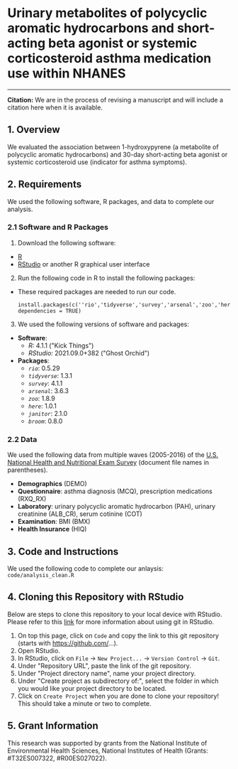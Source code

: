 # Urinary metabolites of polycyclic aromatic hydrocarbons and short-acting beta agonist or systemic corticosteroid asthma medication use within NHANES 

***

**Citation:** We are in the process of revising a manuscript and will include a citation here when it is available. 

## 1. Overview
We evaluated the association between 1-hydroxypyrene (a metabolite of polycyclic aromatic hydrocarbons) and 30-day short-acting beta agonist or systemic corticosteroid use (indicator for asthma symptoms).

## 2. Requirements
We used the following software, R packages, and data to complete our analysis.

### 2.1 Software and R Packages
1. Download the following software: 
- [R](https://cran.r-project.org/bin/windows/base/)
- [RStudio](https://www.rstudio.com/products/rstudio/download/#download) or another R graphical user interface
2. Run the following code in R to install the following packages:
- These required packages are needed to run our code. 
	```installation	
	install.packages(c(''rio','tidyverse','survey','arsenal','zoo','here','janitor','broom'), dependencies = TRUE)
	```
3. We used the following versions of software and packages:
- **Software**:
	- *R:* 4.1.1 ("Kick Things")
	- *RStudio:* 2021.09.0+382 ("Ghost Orchid")
- **Packages**:
	- *`rio`*: 0.5.29 
	- *`tidyverse`*: 1.3.1 
	- *`survey`*: 4.1.1 
	- *`arsenal`*: 3.6.3 
	- *`zoo`*: 1.8.9 
	- *`here`*: 1.0.1 
	- *`janitor`*: 2.1.0 
	- *`broom`*: 0.8.0 

### 2.2 Data
We used the following data from multiple waves (2005-2016) of the [U.S. National Health and Nutritional Exam Survey](https://wwwn.cdc.gov/nchs/nhanes/) (document file names in parentheses).

- **Demographics** (DEMO)
- **Questionnaire**: asthma diagnosis (MCQ), prescription medications (RXQ_RX)
- **Laboratory**: urinary polycyclic aromatic hydrocarbon (PAH), urinary creatinine (ALB_CR), serum cotinine (COT)
- **Examination**: BMI (BMX)
- **Health Insurance** (HIQ)

## 3. Code and Instructions
We used the following code to complete our anlaysis: `code/analysis_clean.R`

## 4. Cloning this Repository with RStudio
Below are steps to clone this repository to your local device with RStudio. Please refer to this [link](https://resources.github.com/github-and-rstudio/) for more information about using git in RStudio.

1. On top this page, click on `Code` and copy the link to this git repository (starts with https://github.com/...).
2. Open RStudio.
3. In RStudio, click on `File` &rarr; `New Project...` &rarr; `Version Control` &rarr; `Git`.
4. Under "Repository URL", paste the link of the git repository.
5. Under "Project directory name", name your project directory.
6. Under "Create project as subdirectory of:", select the folder in which you would like your project directory to be located.
7. Click on `Create Project` when you are done to clone your repository! This should take a minute or two to complete.

## 5. Grant Information
This research was supported by grants from the National Institute of Environmental Health Sciences, National Institutes of Health (Grants: #T32ES007322, #R00ES027022).